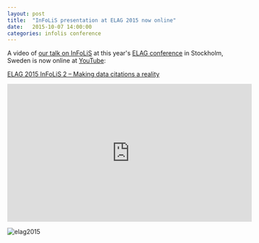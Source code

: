 ```yaml
---
layout: post
title:  "InFoLiS presentation at ELAG 2015 now online"
date:   2015-10-07 14:00:00
categories: infolis conference
---
```


A video of [our talk on InFoLiS](http://elag2015.org/program/infolis-2-making-data-citations-a-reality/) at this year's [ELAG conference](http://elag2015.org/) in Stockholm, Sweden is now online at [YouTube](https://www.youtube.com/):

[ELAG 2015 InFoLiS 2 – Making data citations a reality](https://www.youtube.com/watch?v=6EfKpYiHpRE)

<iframe width="560" height="315" src="https://www.youtube.com/embed/6EfKpYiHpRE" frameborder="0" allowfullscreen></iframe>

![elag2015](http://elag2015.org/wp-content/uploads/2015/01/LOGO-elag2015_360x90.png)

